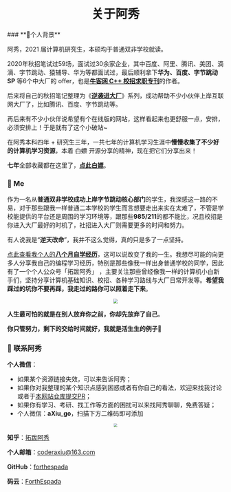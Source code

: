 <h1 align="center">关于阿秀</h1>
### **🎉个人背景**

阿秀，2021 届计算机研究生，本硕均于普通双非学校就读。

2020年秋招笔试过59场，面试过30余家企业，其中百度、阿里、腾讯、美团、滴滴、字节跳动、猿辅导、华为等都面试过，最后顺利拿下**华为、百度、字节跳动SP** 等6个中大厂的 offer，也是[**牛客网 C++ 校招求职专刊**](https://www.nowcoder.com/tutorial/10043/index)的作者。

后来将自己的秋招笔记整理为《[**逆袭进大厂**](https://mp.weixin.qq.com/mp/appmsgalbum?__biz=Mzg2MDU0ODM3MA==&action=getalbum&album_id=1728595536544366595&uin=&key=&devicetype=Windows+10+x64&version=6302019a&lang=zh_CN&ascene=7&fontgear=2)》系列，成功帮助不少小伙伴上岸互联网大厂了，比如腾讯、百度、字节跳动等。

再后来有不少小伙伴说希望有个在线版的网站，这样看起来也更舒服一点，安排，必须安排上！于是就有了这个小破站~

在阿秀本科四年 + 研究生三年，一共七年的计算机学习生涯中**慢慢收集了不少好的计算机学习资源**，本着 ~~白嫖~~ 开源分享的精神，现在把它们分享出来！

**七年**全部收藏都在这里了，[**点此白嫖**](Doc/免费资源/Download.md)。

### 🐼 Me

作为一名从**普通双非学校成功上岸字节跳动核心部门**的学生，我深感这一路的不易，对于那些跟我一样普通二本学校的学生而言想要走出来实在太难了，不管是学校能提供的平台还是周围的学习环境等，跟那些**985/211**的都不能比，况且校招是你进入大厂最好的时机了，社招进入大厂则需要更多的时间和努力。

有人说我是“**逆天改命**”，我并不这么觉得，真的只是多了一点坚持。

[点此查看我个人的**八个月自学经历**](https://mp.weixin.qq.com/s/vSzbITIYEVQNE1LgIzmPJg)，这可以说改变了我的一生。我想尽可能的向更多人分享我自己的编程学习经历，特别是那些像我一样出身普通学校的同学，因此有了一个个人公众号「拓跋阿秀」 ，主要关注那些曾经像我一样的计算机小白新手们，坚持分享计算机基础知识、校招、各种学习路线与大厂日常开发等。**希望我踩过的坑你不要再踩，我走过的路你可以照着走下来**。 

<div align="center">
    <img src="https://cdn.jsdelivr.net/gh/forthespada/mediaImage2@3.8/202105/进大厂公众号.png" style="zoom:65%;" />
</div>


**人生最可怕的就是在别人放弃你之前，你却先放弃了自己**。

**你只管努力，剩下的交给时间就好，我就是活生生的例子💖**

### 💌 联系阿秀

**个人微信**：

- 如果某个资源链接失效，可以来告诉阿秀；
- 如果你对我整理的某个知识点感到困惑或者有你自己的看法，欢迎来找我讨论或者于[本网站仓库提交PR](https://github.com/forthespada/InterviewGuide/issues)；
- 如果你有学习、考研、找工作等方面的困扰可以来找阿秀聊聊，免费答疑；
- 个人微信：**aXiu_go**，扫描下方二维码即可添加

<div align="center">
    <img src="https://cdn.jsdelivr.net/gh/forthespada/mediaImage2@1.3/202103/%E9%98%BF%E7%A7%80%E4%B8%AA%E4%BA%BA%E5%BE%AE%E4%BF%A1%E6%97%A0%E6%B1%89%E5%AD%972.png" style="zoom:50%;" />
</div>

**知乎**：[拓跋阿秀](https://www.zhihu.com/people/tuo-ba-a-xiu)

**个人邮箱**：coderaxiu@163.com

**GitHub**：[forthespada](https://github.com/forthespada)

**码云**：[ForthEspada](https://gitee.com/ForthEspada)





